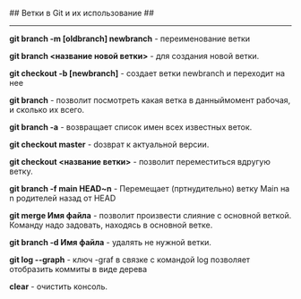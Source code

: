 ﻿﻿## Ветки в Git и их использование ##
******************************************

**git branch -m [oldbranch] newbranch** - переименование ветки

**git branch <название новой ветки>**  - для создания новой ветки.

**git checkout -b [newbranch]** - создает ветки newbranch и переходит на нее

**git branch** - позволит  посмотреть какая ветка в данныймомент рабочая, и сколько их всего.

**git branch -a** - возвращает список имен всех известных веток.

**git checkout master** - dозврат к актуальной версии.

**git checkout <название ветки>** -  позволит переместиться вдругую ветку.

**git branch -f main HEAD~n** - Перемещает (пртнудительно) ветку Main на n родителей назад от HEAD

**git merge Имя файла** - позволит произвести слияние с основной веткой. Команду надо задовать, находясь в основной ветке.

**git branch -d Имя файла** - удалять не нужной ветки.

**git log --graph** - ключ -graf в связке с командой log позволяет отобразить коммиты в виде дерева

**clear** - очистить консоль. 

